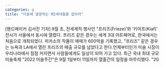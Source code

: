 ```yaml
---
categories: g
title: "미술에 열광하는 MZ세대들을 잡아라"
---
```

[핸드메이커 김서진 기자] 9월 초, 전세계적 행사인 "프리즈(Frieze)’와 ‘키아프(Kiaf)’ 전시가 서울에서 동시에 열렸다. 프리즈 같은 경우는 세계 3대 아트페어로, 한국에서는 처음으로 개최되었다. 피카소의 작품이 매매가 600억을 기록했고, "프리즈" 같은 경우는 뉴욕과 LA에서 열린 프리즈의 매출 규모를 넘었다고 한다.언제부터인가 미술 시장이 우리나라에서 점점 커지면서 사람들에게도 일상이 되어 가고 있다. 최근 국내 최대 규모 미술축제 "2022 미술주간"은 9월 1일부터 11일까지 열흘간의 일정을 마무리했다. "20